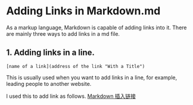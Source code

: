 # Adding Links in Markdown.md

As a markup language, Markdown is capable of adding links into it. There are mainly three ways to add links in a md file.

## 1. Adding links in a line.

	[name of a link](address of the link "With a Title")

This is usually used when you want to add links in a line, for example, leading people to another website.

I used this to add link as follows. [Markdown 插入链接](https://www.jianshu.com/p/ab539e9a7955 "Markdown 插入链接 - 来自简书")

